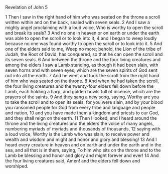 Revelation of John 5

1	Then I saw in the right hand of him who was seated on the throne a scroll written within and on the back, sealed with seven seals.
2	And I saw a mighty angel proclaiming with a loud voice, Who is worthy to open the scroll and break its seals?
3	And no one in heaven or on earth or under the earth was able to open the scroll or to look into it,
4	and I began to weep loudly because no one was found worthy to open the scroll or to look into it.
5	And one of the elders said to me, Weep no more; behold, the Lion of the tribe of Judah, the Root of David, has conquered, so that he can open the scroll and its seven seals.
6	And between the throne and the four living creatures and among the elders I saw a Lamb standing, as though it had been slain, with seven horns and with seven eyes, which are the seven spirits of God sent out into all the earth.
7	And he went and took the scroll from the right hand of him who was seated on the throne.
8	And when he had taken the scroll, the four living creatures and the twenty-four elders fell down before the Lamb, each holding a harp, and golden bowls full of incense, which are the prayers of the saints.
9	And they sang a new song, saying, Worthy are you to take the scroll and to open its seals, for you were slain, and by your blood you ransomed people for God from every tribe and language and people and nation,
10	and you have made them a kingdom and priests to our God, and they shall reign on the earth.
11	Then I looked, and I heard around the throne and the living creatures and the elders the voice of many angels, numbering myriads of myriads and thousands of thousands,
12	saying with a loud voice, Worthy is the Lamb who was slain, to receive power and wealth and wisdom and might and honor and glory and blessing!
13	And I heard every creature in heaven and on earth and under the earth and in the sea, and all that is in them, saying, To him who sits on the throne and to the Lamb be blessing and honor and glory and might forever and ever!
14	And the four living creatures said, Amen! and the elders fell down and worshiped.

